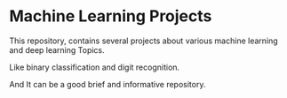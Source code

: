 # Machine Learning Projects

This repository, contains several projects about various machine learning and deep learning Topics.

Like binary classification and digit recognition.

And It can be a good brief and informative repository.
